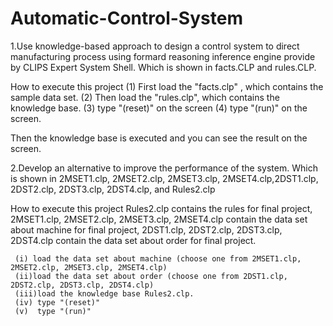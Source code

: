 Automatic-Control-System
========================

1.Use knowledge-based approach to design a control system to direct manufacturing process using formard reasoning inference
engine provide by CLIPS Expert System Shell.  Which is shown in facts.CLP and rules.CLP.

How to execute this project
(1) First load the "facts.clp" , which contains the sample data set.
(2) Then load the "rules.clp", which contains the knowledge base.
(3) type "(reset)" on the screen
(4) type "(run)" on the screen. 

Then the knowledge base is executed and you can see the result on the screen.



2.Develop an alternative to improve the performance of the system. Which is shown in 2MSET1.clp, 2MSET2.clp, 2MSET3.clp, 
2MSET4.clp,2DST1.clp, 2DST2.clp, 2DST3.clp, 2DST4.clp, and Rules2.clp


How to execute this project
	Rules2.clp contains the rules for final project, 
	2MSET1.clp, 2MSET2.clp, 2MSET3.clp, 2MSET4.clp contain the data set about machine for final project,
	2DST1.clp, 2DST2.clp, 2DST3.clp, 2DST4.clp contain the data set about order for final project.
    
     (i) load the data set about machine (choose one from 2MSET1.clp, 2MSET2.clp, 2MSET3.clp, 2MSET4.clp)
     (ii)load the data set about order (choose one from 2DST1.clp, 2DST2.clp, 2DST3.clp, 2DST4.clp)
     (iii)load the knowledge base Rules2.clp.
     (iv) type "(reset)"
     (v)  type "(run)"
